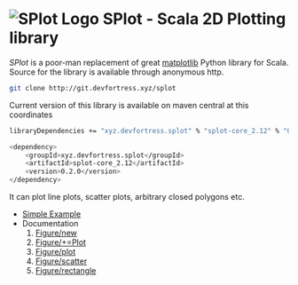 ![SPlot Logo](http://www.devfortress.xyz/assets/splot-logo.png)
SPlot - Scala 2D Plotting library
=================================

_SPlot_ is a poor-man replacement of great [matplotlib](https://matplotlib.org/) Python library for Scala.
Source for the library is available through anonymous http.
```bash
git clone http://git.devfortress.xyz/splot
```

Current version of this library is available on maven central at this coordinates

```bash
libraryDependencies += "xyz.devfortress.splot" % "splot-core_2.12" % "0.2.0"
```
```bash
<dependency>
    <groupId>xyz.devfortress.splot</groupId>
    <artifactId>splot-core_2.12</artifactId>
    <version>0.2.0</version>
</dependency>
```

It can plot line plots, scatter plots, arbitrary closed polygons etc.

* [Simple Example](EXAMPLE.md)
* Documentation
  1. [Figure/new](http://git.devfortress.xyz/plugins/gitiles/splot/+/master/src/main/scala/xyz/devfortress/splot/Figure.scala#12)
  2. [Figure/+=Plot](http://git.devfortress.xyz/plugins/gitiles/splot/+/master/src/main/scala/xyz/devfortress/splot/Figure.scala#37)
  2. [Figure/plot](http://git.devfortress.xyz/plugins/gitiles/splot/+/master/src/main/scala/xyz/devfortress/splot/Figure.scala#45)
  3. [Figure/scatter](http://git.devfortress.xyz/plugins/gitiles/splot/+/master/src/main/scala/xyz/devfortress/splot/Figure.scala#57)
  4. [Figure/rectangle](http://git.devfortress.xyz/plugins/gitiles/splot/+/master/src/main/scala/xyz/devfortress/splot/Figure.scala#76)
